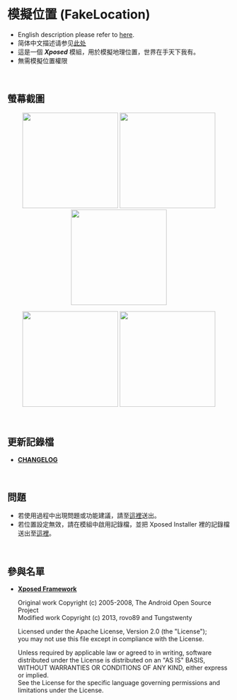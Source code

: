 # 模擬位置 (FakeLocation)

- English description please refer to [here](https://github.com/j2rong/FakeLocation#english).
- 简体中文描述请参见[此处](https://github.com/j2rong/FakeLocation)
- 這是一個 ***Xposed*** 模組，用於模擬地理位置，世界在手天下我有。
- 無需模擬位置權限

<br/>

## 螢幕截圖

<p align="center">
<img src="https://github.com/j2rong/FakeLocation/blob/master/art/screenshots/main_0_1_44.png" width="216"></a>
<img src="https://github.com/j2rong/FakeLocation/blob/master/art/screenshots/settings_0_1_44.png" width="216"></a>
<img src="https://github.com/j2rong/FakeLocation/blob/master/art/screenshots/per_app_settings_0_3_73.png" width="216"></a>
</p>
<p align="center">
<img src="https://github.com/j2rong/FakeLocation/blob/master/art/screenshots/map_select_amap_0_7_300.png" width="216"></a>
<img src="https://github.com/j2rong/FakeLocation/blob/master/art/screenshots/shortcut_list_0_7_300.png" width="216"></a>
</p>
<br/>

## 更新記錄檔
- [**CHANGELOG**](https://github.com/j2rong/FakeLocation/blob/master/CHANGELOG.md)
<br/>

## 問題

- 若使用過程中出現問題或功能建議，請至[這裡](https://github.com/j2rong/FakeLocation/issues/new)送出。
- 若位置設定無效，請在模組中啟用記錄檔，並把 Xposed Installer 裡的記錄檔送出至[這裡](https://github.com/j2rong/FakeLocation/issues/new)。

<br/>

## 參與名單

- [**Xposed Framework**](https://github.com/rovo89/Xposed)

  Original work Copyright (c) 2005-2008, The Android Open Source Project    
  Modified work Copyright (c) 2013, rovo89 and Tungstwenty    

  Licensed under the Apache License, Version 2.0 (the "License");    
  you may not use this file except in compliance with the License.    

  Unless required by applicable law or agreed to in writing, software   
  distributed under the License is distributed on an "AS IS" BASIS,   
  WITHOUT WARRANTIES OR CONDITIONS OF ANY KIND, either express or implied.   
  See the License for the specific language governing permissions and   
  limitations under the License.
